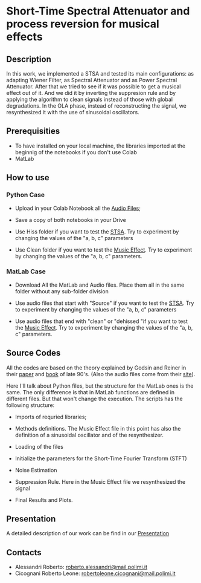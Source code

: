 # Short-Time Spectral Attenuator and process reversion for musical effects

## Description

In this work, we implemented a STSA and tested its main configurations: as adapting Wiener Filter, as Spectral Attenuator and as Power Spectral Attenuator. 
After that we tried to see if it was possible to get a musical effect out of it. And we did it by inverting the suppresion rule and by applying the algorithm to clean signals instead of those with global degradations. In the OLA phase, instead of reconstructing the signal, we resynthesized it with the use of sinusoidal oscillators.


## Prerequisities

* To have installed on your local machine, the libraries imported at the beginnig of the notebooks if you don't use Colab
* MatLab 

## How to use

### Python Case

* Upload in your Colab Notebook all the [Audio Files](https://github.com/RobertoAlessandri/STSA/tree/main/Audio%20Files);

* Save a copy of both notebooks in your Drive

* Use Hiss folder if you want to test the [STSA](https://github.com/RobertoAlessandri/STSA/blob/main/STSA.ipynb). Try to experiment by changing the values of the "a, b, c" parameters

* Use Clean folder if you want to test the [Music Effect](https://github.com/RobertoAlessandri/STSA/blob/main/Reverse_STSA_MusicFX.ipynb). Try to experiment by changing the values of the "a, b, c" parameters.

### MatLab Case

* Download All the MatLab and Audio files. Place them all in the same folder without any sub-folder division

* Use audio files that start with "Source" if you want to test the [STSA](https://github.com/RobertoAlessandri/STSA/blob/main/MatLab%20Version/STSA.m). Try to experiment by changing the values of the "a, b, c" parameters

* Use audio files that end with "clean"  or "dehissed "if you want to test the [Music Effect](https://github.com/RobertoAlessandri/STSA/blob/main/MatLab%20Version/Reverse_STSA_MusicFX.m). Try to experiment by changing the values of the "a, b, c" parameters.

## Source Codes

All the codes are based on the theory explained by Godsin and Reiner in their [paper](https://github.com/RobertoAlessandri/STSA/blob/main/References/Godsill-Reiner%20-%20Digital%20Audio%20Restoration%20paper.pdf) and [book](https://github.com/RobertoAlessandri/STSA/blob/main/References/Godsill-Reiner%20-%20Digital%20audio%20restoration%20book.pdf) of late 90's.
(Also the audio files come from their [site](http://www-sigproc.eng.cam.ac.uk/~sjg/springer/)). 

Here I'll talk about Python files, but the structure for the MatLab ones is the same.
The only difference is that in MatLab functions are defined in different files. But that won't change the execution.
The scripts has the following structure:

* Imports of requried libraries;

* Methods definitions. The Music Effect file in this point has also the definition of a sinusoidal oscillator and of the resynthesizer.

* Loading of the files

* Initialize the parameters for the Short-Time Fourier Transform (STFT)

* Noise Estimation

* Suppression Rule. Here in the Music Effect file we resynthesized the signal

* Final Results and Plots.

## Presentation

A detailed description of our work can be find in our [Presentation](https://github.com/RobertoAlessandri/STSA/blob/main/Presentation.pptx)

## Contacts

* Alessandri Roberto: roberto.alessandri@mail.polimi.it
* Cicognani Roberto Leone: robertoleone.cicognani@mail.polimi.it
